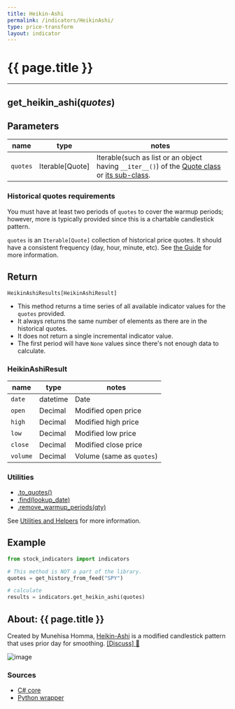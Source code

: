 ```yaml
---
title: Heikin-Ashi
permalink: /indicators/HeikinAshi/
type: price-transform
layout: indicator
---
```


# {{ page.title }}
<hr>

## **get_heikin_ashi**(*quotes*)

## Parameters

| name | type | notes
| -- |-- |--
| `quotes` | Iterable[Quote] | Iterable(such as list or an object having `__iter__()`) of the [Quote class]({{site.baseurl}}/guide/#historical-quotes) or [its sub-class]({{site.baseurl}}/guide/#using-custom-quote-classes).

### Historical quotes requirements

You must have at least two periods of `quotes` to cover the warmup periods; however, more is typically provided since this is a chartable candlestick pattern.

`quotes` is an `Iterable[Quote]` collection of historical price quotes.  It should have a consistent frequency (day, hour, minute, etc).  See [the Guide]({{site.baseurl}}/guide/#historical-quotes) for more information.

## Return

```python
HeikinAshiResults[HeikinAshiResult]
```

- This method returns a time series of all available indicator values for the `quotes` provided.
- It always returns the same number of elements as there are in the historical quotes.
- It does not return a single incremental indicator value.
- The first period will have `None` values since there's not enough data to calculate.

### HeikinAshiResult

| name | type | notes
| -- |-- |--
| `date` | datetime | Date
| `open` | Decimal | Modified open price
| `high` | Decimal | Modified high price
| `low` | Decimal | Modified low price
| `close` | Decimal | Modified close price
| `volume` | Decimal | Volume (same as `quotes`)

### Utilities

- [.to_quotes()]({{site.baseurl}}/utilities#convert-to-quotes)
- [.find(lookup_date)]({{site.baseurl}}/utilities#find-indicator-result-by-date)
- [.remove_warmup_periods(qty)]({{site.baseurl}}/utilities#remove-warmup-periods)

See [Utilities and Helpers]({{site.baseurl}}/utilities#utilities-for-indicator-results) for more information.

## Example

```python
from stock_indicators import indicators

# This method is NOT a part of the library.
quotes = get_history_from_feed("SPY")

# calculate
results = indicators.get_heikin_ashi(quotes)
```

## About: {{ page.title }}

Created by Munehisa Homma, [Heikin-Ashi](https://en.wikipedia.org/wiki/Candlestick_chart#Heikin-Ashi_candlesticks) is a modified candlestick pattern that uses prior day for smoothing.
[[Discuss] :speech_balloon:]({{site.github.base_repository_url}}/discussions/254 "Community discussion about this indicator")

![image]({{site.charturl}}/HeikinAshi.png)

### Sources

- [C# core]({{site.base_sourceurl}}/e-k/HeikinAshi/HeikinAshi.cs)
- [Python wrapper]({{site.sourceurl}}/heikin_ashi.py)
